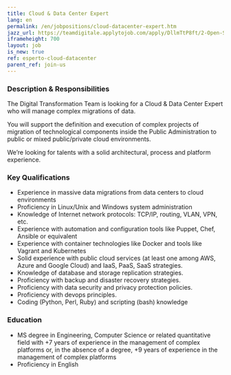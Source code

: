 ```yaml
---
title: Cloud & Data Center Expert 
lang: en
permalink: /en/jobpositions/cloud-datacenter-expert.htm
jazz_url: https://teamdigitale.applytojob.com/apply/DllmTtP8ft/2-Open-Source-Project-Leader
iframeheight: 700
layout: job
is_new: true
ref: esperto-cloud-datacenter
parent_ref: join-us
---
```


### Description & Responsibilities
The Digital Transformation Team is looking for a Cloud & Data Center Expert who will manage complex migrations of data.

You will support the definition and execution of complex projects of migration of technological components inside the Public Administration to public or mixed public/private cloud environments. 

We’re looking for talents with a solid architectural, process and platform experience. 


### Key Qualifications
- Experience in massive data migrations from data centers to cloud environments
- Proficiency in Linux/Unix and Windows system administration
- Knowledge of Internet network protocols: TCP/IP, routing, VLAN, VPN, etc.
- Experience with automation and configuration tools like Puppet, Chef, Ansible or equivalent
- Experience with container technologies like Docker and tools like Vagrant and Kubernetes
- Solid experience with public cloud services (at least one among AWS, Azure and Google Cloud)  and IaaS, PaaS, SaaS strategies.
- Knowledge of database and storage replication strategies.
- Proficiency with backup and disaster recovery strategies.
- Proficiency with data security and privacy protection policies. 
- Proficiency with devops principles.
- Coding (Python, Perl, Ruby) and scripting (bash) knowledge


### Education
- MS degree in Engineering, Computer Science or related quantitative field with +7 years of experience in the management of complex platforms or, in the absence of a degree, +9 years of experience in the management of complex platforms 
- Proficiency in English

